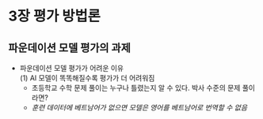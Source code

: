 # 3장 평가 방법론

## 파운데이션 모델 평가의 과제

- 파운데이션 모델 평가가 어려운 이유 <br>
  (1) AI 모델이 똑똑해질수록 평가가 더 어려워짐
    - 초등학교 수학 문제 풀이는 누구나 틀렸는지 알 수 있다. 박사 수준의 문제 풀이라면?
    - *훈련 데이터에 베트남어가 없으면 모델은 영어를 베트남어로 번역할 수 없음*
